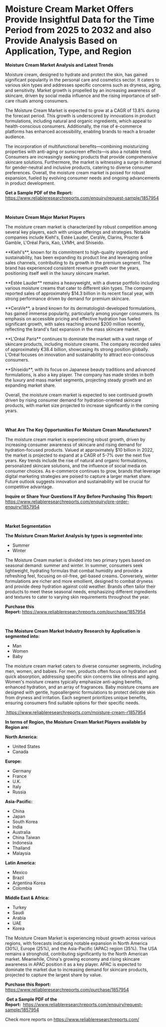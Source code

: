 <p><h1>Moisture Cream Market Offers Provide Insightful Data for the Time Period from 2025 to 2032 and also Provide Analysis Based on Application, Type, and Region</h1></p><p><strong>Moisture Cream Market Analysis and Latest Trends</strong></p>
<p><p>Moisture cream, designed to hydrate and protect the skin, has gained significant popularity in the personal care and cosmetics sector. It caters to various skin types and addresses specific concerns such as dryness, aging, and sensitivity. Market growth is propelled by an increasing awareness of skincare, driven by social media influence and the rising importance of self-care rituals among consumers.</p><p>The Moisture Cream Market is expected to grow at a CAGR of 13.8% during the forecast period. This growth is underscored by innovations in product formulations, including natural and organic ingredients, which appeal to health-conscious consumers. Additionally, the rise of e-commerce platforms has enhanced accessibility, enabling brands to reach a broader audience. </p><p>The incorporation of multifunctional benefits—combining moisturizing properties with anti-aging or sunscreen effects—is also a notable trend. Consumers are increasingly seeking products that provide comprehensive skincare solutions. Furthermore, the market is witnessing a surge in demand for gender-neutral and inclusive products, catering to diverse consumer preferences. Overall, the moisture cream market is poised for robust expansion, fueled by evolving consumer needs and ongoing advancements in product development.</p></p>
<p><strong>Get a Sample PDF of the Report:&nbsp;</strong> <a href="https://www.reliableresearchreports.com/enquiry/request-sample/1857954?utm_campaign=2139&utm_medium=2&utm_source=Github&utm_content=ia&utm_term=09022025&utm_id=moisture-cream">https://www.reliableresearchreports.com/enquiry/request-sample/1857954</a></p>
<p>&nbsp;</p>
<p><strong>Moisture Cream Major Market Players</strong></p>
<p><p>The moisture cream market is characterized by robust competition among several key players, each with unique offerings and strategies. Notable companies include Kiehl's, Estée Lauder, CeraVe, Clarins, Procter & Gamble, L'Oréal Paris, Kao, LVMH, and Shiseido.</p><p>**Kiehl's**, known for its commitment to high-quality ingredients and sustainability, has been expanding its product line and leveraging online sales channels, contributing to its growth in the premium segment. The brand has experienced consistent revenue growth over the years, positioning itself well in the luxury skincare market.</p><p>**Estée Lauder** remains a heavyweight, with a diverse portfolio including various moisture creams that cater to different skin types. The company reported sales of approximately $14.3 billion in its recent fiscal year, with strong performance driven by demand for premium skincare.</p><p>**CeraVe**, a brand known for its dermatologist-developed formulations, has gained immense popularity, particularly among younger consumers. Its emphasis on accessible pricing and effective hydration has fueled significant growth, with sales reaching around $200 million recently, reflecting the brand's fast expansion in the mass skincare market.</p><p>**L'Oréal Paris** continues to dominate the market with a vast range of skincare products, including moisture creams. The company recorded sales of approximately €38.4 billion, showcasing its strong position globally. L'Oréal focuses on innovation and sustainability to attract eco-conscious consumers.</p><p>**Shiseido**, with its focus on Japanese beauty traditions and advanced formulations, is also a key player. The company has made strides in both the luxury and mass market segments, projecting steady growth and an expanding market share.</p><p>Overall, the moisture cream market is expected to see continued growth driven by rising consumer demand for hydration-oriented skincare products, with market size projected to increase significantly in the coming years.</p></p>
<p>&nbsp;</p>
<p><strong>What Are The Key Opportunities For Moisture Cream Manufacturers?</strong></p>
<p><p>The moisture cream market is experiencing robust growth, driven by increasing consumer awareness of skincare and rising demand for hydration-focused products. Valued at approximately $10 billion in 2022, the market is projected to expand at a CAGR of 5-7% over the next five years. Key trends include the rise of natural and organic formulations, personalized skincare solutions, and the influence of social media on consumer choices. As e-commerce continues to grow, brands that leverage digital marketing strategies are poised to capture a larger market share. Future outlook suggests innovation and sustainability will be crucial for competitive advantage.</p></p>
<p><strong>Inquire or Share Your Questions If Any Before Purchasing This Report:</strong> <a href="https://www.reliableresearchreports.com/enquiry/pre-order-enquiry/1857954?utm_campaign=2139&utm_medium=2&utm_source=Github&utm_content=ia&utm_term=09022025&utm_id=moisture-cream">https://www.reliableresearchreports.com/enquiry/pre-order-enquiry/1857954</a></p>
<p>&nbsp;</p>
<p><strong>Market Segmentation</strong></p>
<p><strong>The Moisture Cream Market Analysis by types is segmented into:</strong></p>
<p><ul><li>Summer</li><li>Winter</li></ul></p>
<p><p>The Moisture Cream market is divided into two primary types based on seasonal demand: summer and winter. In summer, consumers seek lightweight, hydrating formulas that combat humidity and provide a refreshing feel, focusing on oil-free, gel-based creams. Conversely, winter formulations are richer and more emollient, designed to combat dryness and provide deep hydration against cold weather. Brands often tailor their products to meet these seasonal needs, emphasizing different ingredients and textures to cater to varying skin requirements throughout the year.</p></p>
<p><strong>Purchase this Report:&nbsp;</strong><a href="https://www.reliableresearchreports.com/purchase/1857954?utm_campaign=2139&utm_medium=2&utm_source=Github&utm_content=ia&utm_term=09022025&utm_id=moisture-cream">https://www.reliableresearchreports.com/purchase/1857954</a></p>
<p>&nbsp;</p>
<p><strong>The Moisture Cream Market Industry Research by Application is segmented into:</strong></p>
<p><ul><li>Man</li><li>Women</li><li>Baby</li></ul></p>
<p><p>The moisture cream market caters to diverse consumer segments, including men, women, and babies. For men, products often focus on hydration and quick absorption, addressing specific skin concerns like oiliness and aging. Women's moisture creams typically emphasize anti-aging benefits, enhanced hydration, and an array of fragrances. Baby moisture creams are designed with gentle, hypoallergenic formulations to protect delicate skin from dryness and irritation. Each segment prioritizes unique benefits, ensuring consumers find suitable options for their specific needs.</p></p>
<p><a href="https://www.reliableresearchreports.com/moisture-cream-r1857954?utm_campaign=2139&utm_medium=2&utm_source=Github&utm_content=ia&utm_term=09022025&utm_id=moisture-cream">&nbsp;https://www.reliableresearchreports.com/moisture-cream-r1857954</a></p>
<p><strong>In terms of Region, the Moisture Cream Market Players available by Region are:</strong></p>
<p>
    <p> <strong> North America: </strong>
        <ul>
            <li>United States</li>
            <li>Canada</li>
        </ul>
        </p> 
    <p> <strong> Europe: </strong>
        <ul>
            <li>Germany</li>
            <li>France</li>
            <li>U.K.</li>
            <li>Italy</li>
            <li>Russia</li>
        </ul>
        </p> 
    <p> <strong> Asia-Pacific: </strong>
        <ul>
            <li>China</li>
            <li>Japan</li>
            <li>South Korea</li>
            <li>India</li>
            <li>Australia</li>
            <li>China Taiwan</li>
            <li>Indonesia</li>
            <li>Thailand</li>
            <li>Malaysia</li>
        </ul>
        </p> 
    <p> <strong> Latin America: </strong>
        <ul>
            <li>Mexico</li>
            <li>Brazil</li>
            <li>Argentina Korea</li>
            <li>Colombia</li>
        </ul>
        </p> 
    <p> <strong> Middle East & Africa: </strong>
        <ul>
            <li>Turkey</li>
            <li>Saudi</li>
            <li>Arabia</li>
            <li>UAE</li>
            <li>Korea</li>
        </ul>
    </p>
    </p>
<p><p>The Moisture Cream Market is experiencing robust growth across various regions, with forecasts indicating notable expansion in North America (30%), Europe (25%), and the Asia-Pacific (APAC) region (35%). The USA remains a stronghold, contributing significantly to the North American market. Meanwhile, China's growing economy and rising skincare awareness in APAC position it as a key player. APAC is expected to dominate the market due to increasing demand for skincare products, projected to capture the largest share by value.</p></p>
<p><strong>Purchase this Report: </strong><a href="https://www.reliableresearchreports.com/purchase/1857954?utm_campaign=2139&utm_medium=2&utm_source=Github&utm_content=ia&utm_term=09022025&utm_id=moisture-cream">https://www.reliableresearchreports.com/purchase/1857954</a></p>
<p>&nbsp;<strong>Get a Sample PDF of the Report:&nbsp;&nbsp;</strong><a href="https://www.reliableresearchreports.com/enquiry/request-sample/1857954?utm_campaign=2139&utm_medium=2&utm_source=Github&utm_content=ia&utm_term=09022025&utm_id=moisture-cream">https://www.reliableresearchreports.com/enquiry/request-sample/1857954</a></p>
<p><strong></strong></p>
<p>Check more reports on <a href="https://www.reliableresearchreports.com/?utm_campaign=2139&utm_medium=2&utm_source=Github&utm_content=ia&utm_term=09022025&utm_id=moisture-cream">https://www.reliableresearchreports.com/</a></p>